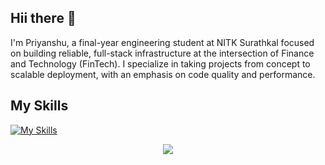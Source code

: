 ## Hii there 👋
I'm Priyanshu, a final-year engineering student at NITK Surathkal focused on building reliable, full-stack infrastructure at the intersection of Finance and Technology (FinTech). I specialize in taking projects from concept to scalable deployment, with an emphasis on code quality and performance.
## My Skills
[![My Skills](https://skillicons.dev/icons?i=js,ts,react,next,html,css,angular,nodejs,tailwind,mongodb,prisma,docker,figma)](https://skillicons.dev)

<p align="center">
  <a href="https://skillicons.dev">
    <img src="(https://skillicons.dev/icons?i=js,ts,react,next,html,css,angular,nodejs,tailwind,mongodb,prisma,docker,figma" />
  </a>
</p>

<!--
**priy1105/priy1105** is a ✨ _special_ ✨ repository because its `README.md` (this file) appears on your GitHub profile.

Here are some ideas to get you started:

- 🔭 I’m currently working on ...
- 🌱 I’m currently learning ...
- 👯 I’m looking to collaborate on ...
- 🤔 I’m looking for help with ...
- 💬 Ask me about ...
- 📫 How to reach me: ...
- 😄 Pronouns: ...
- ⚡ Fun fact: ...
-->
